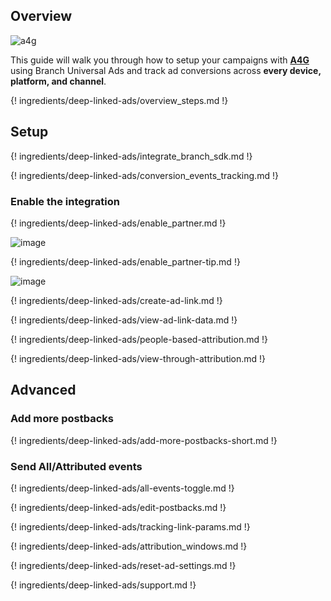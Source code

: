 ## Overview

![a4g](https://cdn.branch.io/branch-assets/ad-partner-manager/388787843096400122/A4G-Logo-exe-1524682939478.png)

This guide will walk you through how to setup your campaigns with **[A4G](http://a4g.com)** using Branch Universal Ads and track ad conversions across **every device, platform, and channel**.

{! ingredients/deep-linked-ads/overview_steps.md !}

## Setup

{! ingredients/deep-linked-ads/integrate_branch_sdk.md !}

{! ingredients/deep-linked-ads/conversion_events_tracking.md !}
 
### Enable the integration

{! ingredients/deep-linked-ads/enable_partner.md !}

![image](/img/pages/deep-linked-ads/a4g/a4g_enable.png)

{! ingredients/deep-linked-ads/enable_partner-tip.md !}

![image](/img/pages/deep-linked-ads/a4g/a4g_postbacks.png)

{! ingredients/deep-linked-ads/create-ad-link.md !}

{! ingredients/deep-linked-ads/view-ad-link-data.md !}

{! ingredients/deep-linked-ads/people-based-attribution.md !}

{! ingredients/deep-linked-ads/view-through-attribution.md !}

## Advanced

### Add more postbacks

{! ingredients/deep-linked-ads/add-more-postbacks-short.md !}

### Send All/Attributed events

{! ingredients/deep-linked-ads/all-events-toggle.md !}

{! ingredients/deep-linked-ads/edit-postbacks.md !}

{! ingredients/deep-linked-ads/tracking-link-params.md !}

{! ingredients/deep-linked-ads/attribution_windows.md !}

{! ingredients/deep-linked-ads/reset-ad-settings.md !}

{! ingredients/deep-linked-ads/support.md !}
